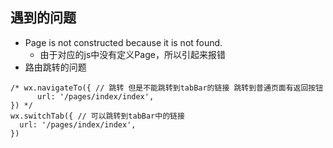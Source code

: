 ## 遇到的问题
* Page is not constructed because it is not found.
  * 由于对应的js中没有定义Page，所以引起来报错
* 路由跳转的问题
```
/* wx.navigateTo({ // 跳转 但是不能跳转到tabBar的链接 跳转到普通页面有返回按钮
      url: '/pages/index/index',
}) */
wx.switchTab({ // 可以跳转到tabBar中的链接
  url: '/pages/index/index',
})
```